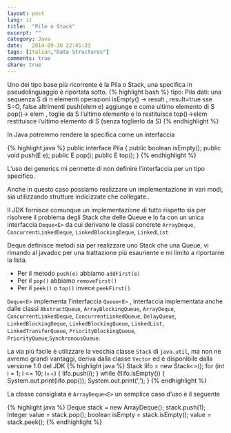 ```yaml
---
layout: post
lang: it
title:  "Pile o Stack"
excerpt: ""
category: Java
date:   2014-09-30 22:45:33
tags: [Italian,"Data Structures"]
comments: true
share: true
---
```


Uno dei tipo base più ricorrente è la Pila o Stack, una specifica in pseudolinguaggio è riportata sotto.
{% highlight bash %}
tipo: Pila
dati: una sequenza S di n elementi
operazioni
isEmpty() -> result , result=true sse S=O, false altrimenti
push(elem e) aggiunge e come ultimo elemento di S
pop()-> elem , toglie da S l’ultimo elemento e lo restituisce
top()->elem restituisce l’ultimo elemento di S (senza toglierlo da S)
{% endhighlight %}

In Java potremmo rendere la specifica come un interfaccia 

{% highlight java %}
public interface Pila<E> {
    public boolean isEmpty();
    public void push(E e);
    public E pop();
    public E top();
}
{% endhighlight %}

L’uso dei generics mi permette di non definire l’interfaccia per un tipo specifico.

Anche in questo caso possiamo realizzare un implementazione in vari modi, sia utilizzando strutture indicizzate che collegate.. 

Il JDK fornisce comunque un implementazione di tutto rispetto sia per risolvere il problema degli Stack che delle Queue e lo fa con un unica interfaccia `Deque<E>` da cui derivano le classi concrete `ArrayDeque`, `ConcurrentLinkedDeque`, `LinkedBlockingDeque`, `LinkedList`

Deque definisce metodi sia per realizzare uno Stack che una Queue, vi rimando al javadoc per una trattazione più esauriente e mi limito a riportarne la lista.

* Per il metodo `push(e)` abbiamo `addFirst(e)`
* Per il `pop()` abbiamo `removeFirst()`
* Per il `peek()` o `top()` invece `peekFirst()`


`Deque<E>` implementa l’interfaccia `Queue<E>` , interfaccia implementata anche dalle classi
`AbstractQueue`, `ArrayBlockingQueue`, `ArrayDeque`, `ConcurrentLinkedDeque`, `ConcurrentLinkedQueue`, `DelayQueue`, `LinkedBlockingDeque`, `LinkedBlockingQueue`, `LinkedList`, `LinkedTransferQueue`, `PriorityBlockingQueue`, `PriorityQueue`,`SynchronousQueue`.

La via più facile è utilizzare la vecchia classe `Stack` di `java.util`, ma non ne avremo grandi vantaggi, deriva dalla classe `Vector` ed è disponibile dalla versione 1.0 del JDK
{% highlight java %}
Stack<Integer> lifo = new Stack<>();
for (int i = 1; i <= 10; i++) {
    lifo.push(i);
}
while (!lifo.isEmpty()) {
    System.out.print(lifo.pop());
    System.out.print(',');
}
{% endhighlight %}

La classe consigliata è `ArrayDeque<E>` un semplice caso d’uso è il seguente

{% highlight java %}
Deque<Integer> stack = new ArrayDeque<Integer>();
stack.push(1);
Integer value = stack.pop();
boolean isEmpty = stack.isEmpty();
value = stack.peek();
{% endhighlight %}

